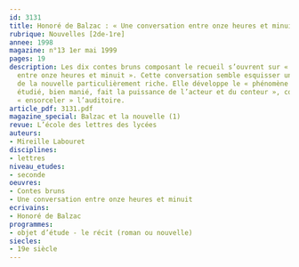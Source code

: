 ```yaml
---
id: 3131
title: Honoré de Balzac : « Une conversation entre onze heures et minuit »
rubrique: Nouvelles [2de-1re]
annee: 1998
magazine: n°13 1er mai 1999
pages: 19
description: Les dix contes bruns composant le recueil s’ouvrent sur « Une conversation
  entre onze heures et minuit ». Cette conversation semble esquisser une esthétique
  de la nouvelle particulièrement riche. Elle développe le « phénomène oral qui, bien
  étudié, bien manié, fait la puissance de l’acteur et du conteur », consistant à
  « ensorceler » l’auditoire.
article_pdf: 3131.pdf
magazine_special: Balzac et la nouvelle (1)
revue: L’école des lettres des lycées
auteurs:
- Mireille Labouret
disciplines:
- lettres
niveau_etudes:
- seconde
oeuvres:
- Contes bruns
- Une conversation entre onze heures et minuit
ecrivains:
- Honoré de Balzac
programmes:
- objet d’étude - le récit (roman ou nouvelle)
siecles:
- 19e siècle
---
```


